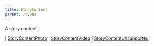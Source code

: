 ```yaml
---
title: StoryContent
parent: /types
---
```


A story content.

<div class="font-mono whitespace-pre"><span class="opacity-50">|</span> <a href="/types/storycontentphoto"  >StoryContentPhoto</a>
<span class="opacity-50">|</span> <a href="/types/storycontentvideo"  >StoryContentVideo</a>
<span class="opacity-50">|</span> <a href="/types/storycontentunsupported"  >StoryContentUnsupported</a></div>

